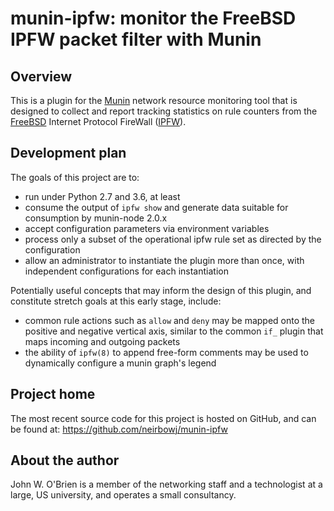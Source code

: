 # munin-ipfw: monitor the FreeBSD IPFW packet filter with Munin

## Overview

This is a plugin for the [Munin][munin] network resource monitoring tool
that is designed to collect and report tracking statistics on rule
counters from the [FreeBSD][fbsd] Internet Protocol FireWall
([IPFW][ipfw]).

   [munin]: http://munin-monitoring.org/
   [fbsd]: https://www.freebsd.org/
   [ipfw]: https://www.freebsd.org/handbook/firewalls-ipfw.html

## Development plan

The goals of this project are to:

  - run under Python 2.7 and 3.6, at least
  - consume the output of ``ipfw show`` and generate data suitable
    for consumption by munin-node 2.0.x
  - accept configuration parameters via environment variables
  - process only a subset of the operational ipfw rule set as directed
    by the configuration
  - allow an administrator to instantiate the plugin more than once,
    with independent configurations for each instantiation

Potentially useful concepts that may inform the design of this plugin,
and constitute stretch goals at this early stage, include:

  - common rule actions such as ``allow`` and ``deny`` may be mapped
    onto the positive and negative vertical axis, similar to the
    common ``if_`` plugin that maps incoming and outgoing packets
  - the ability of ``ipfw(8)`` to append free-form comments may be used
    to dynamically configure a munin graph's legend

## Project home

The most recent source code for this project is hosted on GitHub, and
can be found at: https://github.com/neirbowj/munin-ipfw

## About the author

John W. O'Brien is a member of the networking staff and a technologist
at a large, US university, and operates a small consultancy.
